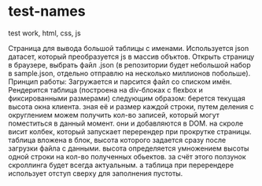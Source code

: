 # test-names
test work, html, css, js

Страница для вывода большой таблицы с именами. Используется json датасет, который преобразуется js в массив объктов.
Открыть страницу в браузере, выбрать файл .json (в репозитории будет небольшой набор в sample.json, отдельно отправлю на несколько миллионов побольше).
Принцип работы:
Загружается и парсится файл со списком имён.
Рендерится таблица (построена на div-блоках с flexbox и фиксированными размерами) следующим образом:
  берется текущая высота окна клиента. зная её и размер каждой строки, путем деления с округлением можем получить кол-во записей, который могут поместиться в данный момент. они и добавляются в DOM.
  на скроле висит колбек, который запускает перерендер при прокрутке страницы.
  таблица вложена в блок, высота которого задается сразу после загрузки файла с данными. высота определяется умножением высоты одной строки на кол-во полученных обьектов. за счёт этого ползунок скроллинга будет всегда актуальным. а таблица при перерендере использует отступ сверху для заполнения пустоты.
  
  
